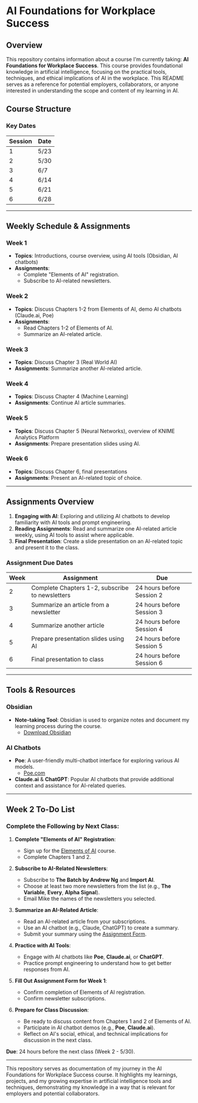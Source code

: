 # AI Foundations for Workplace Success

## Overview
This repository contains information about a course I'm currently taking: **AI Foundations for Workplace Success**. This course provides foundational knowledge in artificial intelligence, focusing on the practical tools, techniques, and ethical implications of AI in the workplace. This README serves as a reference for potential employers, collaborators, or anyone interested in understanding the scope and content of my learning in AI.

## Course Structure


### Key Dates
| **Session** | **Date**  |
|-------------|-----------|
| 1           | 5/23      |
| 2           | 5/30      |
| 3           | 6/7       |
| 4           | 6/14      |
| 5           | 6/21      |
| 6           | 6/28      |

---

## Weekly Schedule & Assignments

### Week 1
- **Topics**: Introductions, course overview, using AI tools (Obsidian, AI chatbots)
- **Assignments**:
  - Complete "Elements of AI" registration.
  - Subscribe to AI-related newsletters.

### Week 2
- **Topics**: Discuss Chapters 1-2 from Elements of AI, demo AI chatbots (Claude.ai, Poe)
- **Assignments**:
  - Read Chapters 1-2 of Elements of AI.
  - Summarize an AI-related article.

### Week 3
- **Topics**: Discuss Chapter 3 (Real World AI)
- **Assignments**: Summarize another AI-related article.

### Week 4
- **Topics**: Discuss Chapter 4 (Machine Learning)
- **Assignments**: Continue AI article summaries.

### Week 5
- **Topics**: Discuss Chapter 5 (Neural Networks), overview of KNIME Analytics Platform
- **Assignments**: Prepare presentation slides using AI.

### Week 6
- **Topics**: Discuss Chapter 6, final presentations
- **Assignments**: Present an AI-related topic of choice.

---

## Assignments Overview

1. **Engaging with AI**: Exploring and utilizing AI chatbots to develop familiarity with AI tools and prompt engineering.
2. **Reading Assignments**: Read and summarize one AI-related article weekly, using AI tools to assist where applicable.
3. **Final Presentation**: Create a slide presentation on an AI-related topic and present it to the class.

### Assignment Due Dates
| **Week** | **Assignment**                                 | **Due**                     |
|----------|-----------------------------------------------|-----------------------------|
| 2        | Complete Chapters 1-2, subscribe to newsletters | 24 hours before Session 2   |
| 3        | Summarize an article from a newsletter         | 24 hours before Session 3   |
| 4        | Summarize another article                      | 24 hours before Session 4   |
| 5        | Prepare presentation slides using AI           | 24 hours before Session 5   |
| 6        | Final presentation to class                    | 24 hours before Session 6   |

---

## Tools & Resources

### Obsidian
- **Note-taking Tool**: Obsidian is used to organize notes and document my learning process during the course.
  - [Download Obsidian](https://obsidian.md/)

### AI Chatbots
- **Poe**: A user-friendly multi-chatbot interface for exploring various AI models.
  - [Poe.com](https://poe.com/)
- **Claude.ai** & **ChatGPT**: Popular AI chatbots that provide additional context and assistance for AI-related queries.

---

## Week 2 To-Do List

### Complete the Following by Next Class:
1. **Complete "Elements of AI" Registration**:
   - Sign up for the [Elements of AI](https://www.elementsofai.com/) course.
   - Complete Chapters 1 and 2.

2. **Subscribe to AI-Related Newsletters**:
   - Subscribe to **The Batch by Andrew Ng** and **Import AI**.
   - Choose at least two more newsletters from the list (e.g., **The Variable**, **Every**, **Alpha Signal**).
   - Email Mike the names of the newsletters you selected.

3. **Summarize an AI-Related Article**:
   - Read an AI-related article from your subscriptions.
   - Use an AI chatbot (e.g., Claude, ChatGPT) to create a summary.
   - Submit your summary using the [Assignment Form](https://tinyurl.com/AI-Foundations-Assignments).

4. **Practice with AI Tools**:
   - Engage with AI chatbots like **Poe**, **Claude.ai**, or **ChatGPT**.
   - Practice prompt engineering to understand how to get better responses from AI.

5. **Fill Out Assignment Form for Week 1**:
   - Confirm completion of Elements of AI registration.
   - Confirm newsletter subscriptions.

6. **Prepare for Class Discussion**:
   - Be ready to discuss content from Chapters 1 and 2 of Elements of AI.
   - Participate in AI chatbot demos (e.g., **Poe**, **Claude.ai**).
   - Reflect on AI's social, ethical, and technical implications for discussion in the next class.

**Due**: 24 hours before the next class (Week 2 - 5/30).


---

This repository serves as documentation of my journey in the AI Foundations for Workplace Success course. It highlights my learnings, projects, and my growing expertise in artificial intelligence tools and techniques, demonstrating my knowledge in a way that is relevant for employers and potential collaborators.
